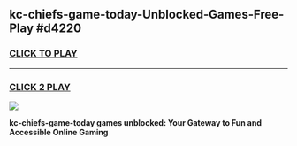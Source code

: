 
## kc-chiefs-game-today-Unblocked-Games-Free-Play #d4220
<h3>
<a href="https://us.freeplayer.one?title=kc-chiefs-game-today&ref=9M">CLICK TO PLAY</a></h3>
<hr>

<h3>
<a href="https://us.freeplayer.one?title=kc-chiefs-game-today&ref=9M">CLICK 2 PLAY</a>
  
</h3>

<a href="https://us.freeplayer.one?title=kc-chiefs-game-today&ref=9M"><img src="https://clearcache.store/games.png"></a>


**kc-chiefs-game-today games unblocked: Your Gateway to Fun and Accessible Online Gaming**
